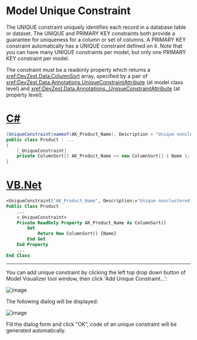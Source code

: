 # Model Unique Constraint

The UNIQUE constraint uniquely identifies each record in a database table or dataset. The UNIQUE and PRIMARY KEY constraints both provide a guarantee for uniqueness for a column or set of columns. A PRIMARY KEY constraint automatically has a UNIQUE constraint defined on it. Note that you can have many UNIQUE constraints per model, but only one PRIMARY KEY constraint per model.

The constraint must be a readonly property which returns a <xref:DevZest.Data.ColumnSort> array, specified by a pair of <xref:DevZest.Data.Annotations.UniqueConstraintAttribute> (at model class level) and <xref:DevZest.Data.Annotations._UniqueConstraintAttribute> (at property level):

# [C#](#tab/cs)

```cs
[UniqueConstraint(nameof(AK_Product_Name), Description = "Unique nonclustered constraint.")]
public class Product : ...
{
    [_UniqueConstraint]
    private ColumnSort[] AK_Product_Name => new ColumnSort[] { Name };
}
```

# [VB.Net](#tab/vb)

```vb
<UniqueConstraint("AK_Product_Name", Description:="Unique nonclustered constraint.")>
Public Class Product
    ...
    <_UniqueConstraint>
    Private ReadOnly Property AK_Product_Name As ColumnSort()
        Get
            Return New ColumnSort() {Name}
        End Get
    End Property
    ...
End Class
```

***

You can add unique constraint by clicking the left top drop down button of Model Visualizer tool window, then click 'Add Unique Constraint...':

![image](/images/model_visualizer_add_ak.jpg)

The following dialog will be displayed:

![image](/images/model_visualizer_add_ak_dialog.jpg)

Fill the dialog form and click "OK", code of an unique constraint will be generated automatically.
